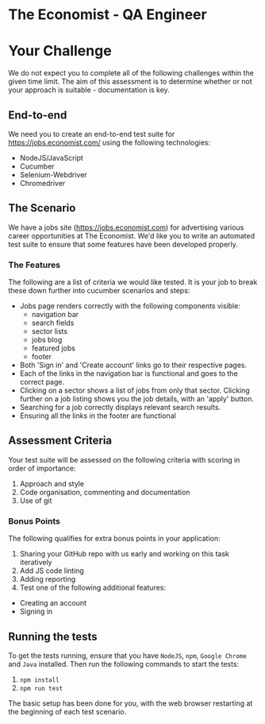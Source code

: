 # The Economist - QA Engineer

# Your Challenge
We do not expect you to complete all of the following challenges within the given time limit. The aim of this assessment is to determine whether or not your approach is suitable - documentation is key.

## End-to-end
We need you to create an end-to-end test suite for https://jobs.economist.com/ using the following technologies:
 - NodeJS/JavaScript
 - Cucumber
 - Selenium-Webdriver
 - Chromedriver

## The Scenario
We have a jobs site (https://jobs.economist.com) for advertising various career opportunities at The Economist. We'd like you to write an automated test suite to ensure that some features have been developed properly.

### The Features
The following are a list of criteria we would like tested. It is your job to break these down further into cucumber scenarios and steps:
 - Jobs page renders correctly with the following components visible:
    - navigation bar
    - search fields
    - sector lists
    - jobs blog
    - featured jobs
    - footer
 - Both 'Sign in' and 'Create account' links go to their respective pages.
 - Each of the links in the navigation bar is functional and goes to the correct page.
 - Clicking on a sector shows a list of jobs from only that sector. Clicking further on a job listing shows you the job details, with an 'apply' button.
 - Searching for a job correctly displays relevant search results.
 - Ensuring all the links in the footer are functional

## Assessment Criteria
Your test suite will be assessed on the following criteria with scoring in order of importance:

1. Approach and style
2. Code organisation, commenting and documentation
3. Use of git

### Bonus Points
The following qualifies for extra bonus points in your application:

1. Sharing your GitHub repo with us early and working on this task iteratively
2. Add JS code linting
3. Adding reporting
3. Test one of the following additional features:
  - Creating an account
  - Signing in

## Running the tests
To get the tests running, ensure that you have `NodeJS`, `npm`, `Google Chrome` and `Java` installed. Then run the following commands to start the tests:
1. `npm install`
2. `npm run test`

The basic setup has been done for you, with the web browser restarting at the beginning of each test scenario.
